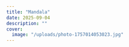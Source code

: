 ```yaml
---
title: "Mandala"
date: 2025-09-04
description: ""
cover:
  image: "/uploads/photo-1757014053023.jpg"
---
```


